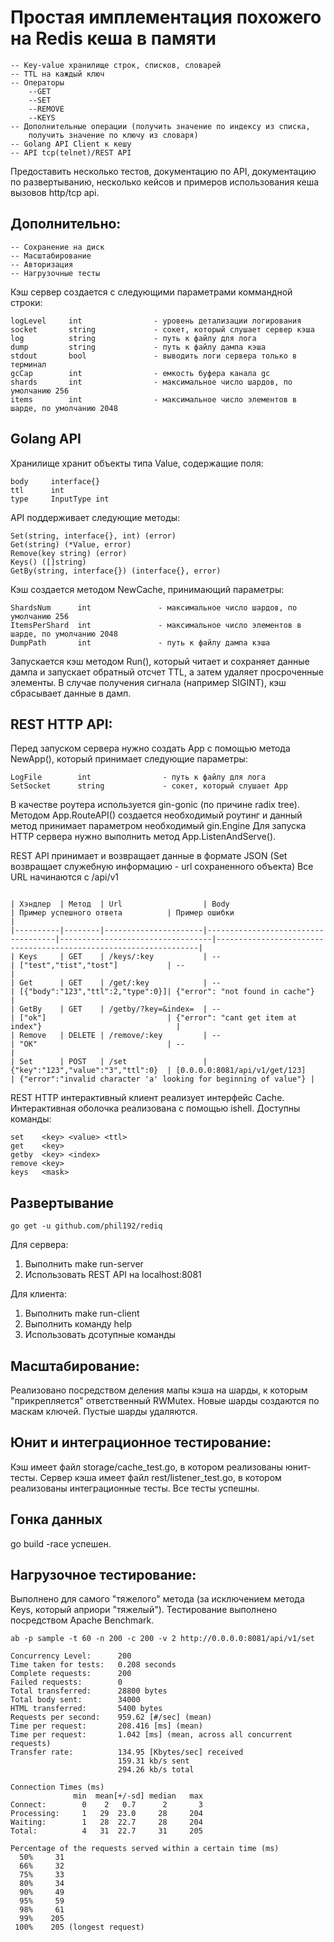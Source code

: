 # Простая имплементация похожего на Redis кеша в памяти
```
-- Key-value хранилище строк, списков, словарей
-- TTL на каждый ключ
-- Операторы
    --GET
    --SET
    --REMOVE
    --KEYS
-- Дополнительные операции (получить значение по индексу из списка,
    получить значение по ключу из словаря)
-- Golang API Client к кешу
-- API tcp(telnet)/REST API
```
Предоставить несколько тестов, документацию по API,
документацию по развертыванию, несколько кейсов
и примеров использования кеша вызовов http/tcp api.

## Дополнительно:
```
-- Сохранение на диск
-- Масштабирование
-- Авторизация
-- Нагрузочные тесты
```

Кэш сервер создается с следующими параметрами коммандной строки:
```
logLevel     int                - уровень детализации логирования
socket       string             - сокет, который слушает сервер кэша
log          string             - путь к файлу для лога
dump         string             - путь к файлу дампа кэша
stdout       bool               - выводить логи сервера только в терминал
gcCap        int                - емкость буфера канала gc
shards       int                - максимальное число шардов, по умолчанию 256
items        int                - максимальное число элементов в шарде, по умолчанию 2048
```
## Golang API
Хранилище хранит объекты типа Value, содержащие поля:
```
body     interface{}
ttl      int
type     InputType int
```
API поддерживает следующие методы:
```
Set(string, interface{}, int) (error)
Get(string) (*Value, error)
Remove(key string) (error)
Keys() ([]string)
GetBy(string, interface{}) (interface{}, error)
```
Кэш создается методом NewCache, принимающий параметры:
```
ShardsNum      int               - максимальное число шардов, по умолчанию 256
ItemsPerShard  int               - максимальное число элементов в шарде, по умолчанию 2048
DumpPath       int               - путь к файлу дампа кэша
```
Запускается кэш методом Run(), который читает и сохраняет данные дампа
и запускает обратный отсчет TTL, а затем удаляет просроченные элементы.
В случае получения сигнала (например SIGINT), кэш сбрасывает данные в дамп.

## REST HTTP API:
Перед запуском сервера нужно создать App с помощью метода
NewApp(), который принимает следующие параметры:
```
LogFile        int                - путь к файлу для лога
SetSocket      string             - сокет, который слушает App
```
В качестве роутера используется gin-gonic (по причине radix tree).
Методом App.RouteAPI() создается необходимый роутинг и данный метод
принимает параметром необходимый gin.Engine
Для запуска HTTP сервера нужно выполнить метод App.ListenAndServe().

REST API принимает и возвращает данные в формате JSON (Set
возвращает служебную информацию - url сохраненного объекта)
Все URL начинаются с /api/v1
```

| Хэндлер  | Метод  | Url                  | Body                               | Пример успешного ответа          | Пример ошибки                                                    |
|----------|--------|----------------------|------------------------------------|----------------------------------|------------------------------------------------------------------|
| Keys     | GET    | /keys/:key           | --                                 | ["test","tist","tost"]           | --                                                               |
| Get      | GET    | /get/:key            | --                                 | [{"body":"123","ttl":2,"type":0}]| {"error": "not found in cache"}                                  |
| GetBy    | GET    | /getby/?key=&index=  | --                                 | ["ok"]                           | {"error": "cant get item at index"}                              |
| Remove   | DELETE | /remove/:key         | --                                 | "OK"                             | --                                                               |
| Set      | POST   | /set                 | {"key":"123","value":"3","ttl":0}  | [0.0.0.0:8081/api/v1/get/123]    | {"error":"invalid character 'a' looking for beginning of value"} |

```
REST HTTP интерактивный клиент реализует интерфейс Cache.
Интерактивная оболочка реализована с помощью ishell.
Доступны команды:
```
set    <key> <value> <ttl>
get    <key>
getby  <key> <index>
remove <key>
keys   <mask>
```

## Развертывание
```
go get -u github.com/phil192/rediq
```

Для серверa:
1. Выполнить make run-server
2. Использовать REST API на localhost:8081

Для клиента:

1. Выполнить make run-client
2. Выполнить команду help
2. Использовать дсотупные команды

## Масштабирование:
Реализовано посредством деления мапы кэша на шарды, к которым "прикрепляется" ответственный RWMutex.
Новые шарды создаются по маскам ключей. Пустые шарды удаляются.


## Юнит и интеграционное тестирование:

Кэш имеет файл storage/cache_test.go, в котором реализованы юнит-тесты.
Сервер кэша имеет файл rest/listener_test.go, в котором реализованы интеграционные тесты.
Все тесты успешны.

## Гонка данных
go build -race успешен.

## Нагрузочное тестирование:
Выполнено для самого "тяжелого" метода (за исключением метода Keys, который априори "тяжелый").
Тестирование выполнено посредством Apache Benchmark.
```
ab -p sample -t 60 -n 200 -c 200 -v 2 http://0.0.0.0:8081/api/v1/set

Concurrency Level:      200
Time taken for tests:   0.208 seconds
Complete requests:      200
Failed requests:        0
Total transferred:      28800 bytes
Total body sent:        34000
HTML transferred:       5400 bytes
Requests per second:    959.62 [#/sec] (mean)
Time per request:       208.416 [ms] (mean)
Time per request:       1.042 [ms] (mean, across all concurrent requests)
Transfer rate:          134.95 [Kbytes/sec] received
                        159.31 kb/s sent
                        294.26 kb/s total

Connection Times (ms)
              min  mean[+/-sd] median   max
Connect:        0    2   0.7      2       3
Processing:     1   29  23.0     28     204
Waiting:        1   28  22.7     28     204
Total:          4   31  22.7     31     205

Percentage of the requests served within a certain time (ms)
  50%     31
  66%     32
  75%     33
  80%     34
  90%     49
  95%     59
  98%     61
  99%    205
 100%    205 (longest request)
```